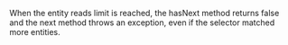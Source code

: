 

When the entity reads limit is reached, the hasNext method returns false and the next method throws an exception, even if the selector matched more entities.